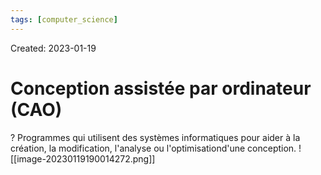 ```yaml
---
tags: [computer_science] 
---
```

Created: 2023-01-19

# Conception assistée par ordinateur (CAO)
?
Programmes qui utilisent des systèmes informatiques pour aider à la création, la modification, l'analyse ou l'optimisationd'une conception. ![[image-20230119190014272.png]]
<!--SR:!2023-11-08,170,250-->

